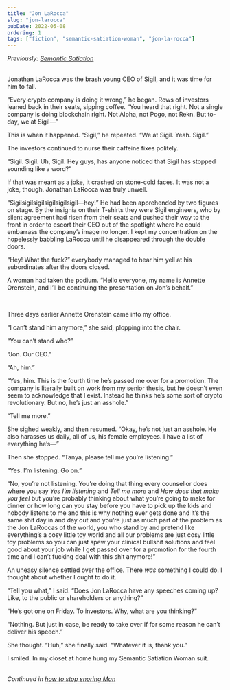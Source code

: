 ```yaml
---
title: "Jon LaRocca"
slug: "jon-larocca"
pubDate: 2022-05-08
ordering: 1
tags: ["fiction", "semantic-satiation-woman", "jon-la-rocca"]
---
```


<div class="commentary">
<i>
Previously: <a href="/posts/2022/03/18/semantic-satiation/">Semantic Satiation</a>
</i>
</div>

<br />

<span class="small-caps">Jonathan LaRocca</span> was the brash young CEO of Sigil, and it was time for him to fall.

“Every crypto company is doing it wrong,” he began. Rows of investors leaned back in their seats, sipping coffee. “You heard that right. Not a single company is doing blockchain right. Not Alpha, not Pogo, not Rekn. But to-day, we at Sigil—”

This is when it happened. “Sigil,” he repeated. “We at Sigil. Yeah. Sigil.”

The investors continued to nurse their caffeine fixes politely.

“Sigil. Sigil. Uh, Sigil. Hey guys, has anyone noticed that Sigil has stopped sounding like a word?”

If that was meant as a joke, it crashed on stone-cold faces. It was not a joke, though. Jonathan LaRocca was truly unwell.

“Sigilsigilsigilsigilsigilsigil—hey!” He had been apprehended by two figures on stage. By the insignia on their T-shirts they were Sigil engineers, who by silent agreement had risen from their seats and pushed their way to the front in order to escort their CEO out of the spotlight where he could embarrass the company’s image no longer. I kept my concentration on the hopelessly babbling LaRocca until he disappeared through the double doors.

“Hey! What the fuck?” everybody managed to hear him yell at his subordinates after the doors closed.

A woman had taken the podium. “Hello everyone, my name is Annette Orenstein, and I’ll be continuing the presentation on Jon’s behalf.”

<br />

Three days earlier Annette Orenstein came into my office.

“I can’t stand him anymore,” she said, plopping into the chair.

“You can’t stand who?”

“Jon. Our CEO.”

“Ah, him.”

“Yes, him. This is the fourth time he’s passed me over for a promotion. The company is literally built on work from my senior thesis, but he doesn’t even seem to acknowledge that I exist. Instead he thinks he’s some sort of crypto revolutionary. But no, he’s just an asshole.”

“Tell me more.”

She sighed weakly, and then resumed. “Okay, he’s not just an asshole. He also harasses us daily, all of us, his female employees. I have a list of everything he’s—”

Then she stopped. “Tanya, please tell me you’re listening.”

“Yes. I’m listening. Go on.”

“No, you’re not listening. You’re doing that thing every counsellor does where you say _Yes I’m listening_ and _Tell me more_ and _How does that make you feel_ but you’re probably thinking about what you’re going to make for dinner or how long can you stay before you have to pick up the kids and nobody listens to me and this is why nothing ever gets done and it’s the same shit day in and day out and you’re just as much part of the problem as the Jon LaRoccas of the world, you who stand by and pretend like everything’s a cosy little toy world and all our problems are just cosy little toy problems so you can just spew your clinical bullshit solutions and feel good about your job while I get passed over for a promotion for the fourth time and I can’t fucking deal with this shit anymore!”

An uneasy silence settled over the office. There _was_ something I could do. I thought about whether I ought to do it.

“Tell you what,” I said. “Does Jon LaRocca have any speeches coming up? Like, to the public or shareholders or anything?”

“He’s got one on Friday. To investors. Why, what are you thinking?”

“Nothing. But just in case, be ready to take over if for some reason he can’t deliver his speech.”

She thought. “Huh,” she finally said. “Whatever it is, thank you.”

I smiled. In my closet at home hung my Semantic Satiation Woman suit.

<br />

<div class="commentary">
<i>
Continued in <a href="/posts/2022/06/17/snoring-man/">how to stop snoring Man</a>
</i>
</div>